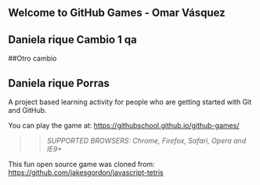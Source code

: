 ## Welcome to GitHub Games - Omar Vásquez
## Daniela rique Cambio 1 qa
##Otro cambio
## Daniela rique Porras

A project based learning activity for people who are getting started with Git and GitHub.

You can play the game at: https://githubschool.github.io/github-games/

>> _*SUPPORTED BROWSERS*: Chrome, Firefox, Safari, Opera and IE9+_

This fun open source game was cloned from: https://github.com/jakesgordon/javascript-tetris
